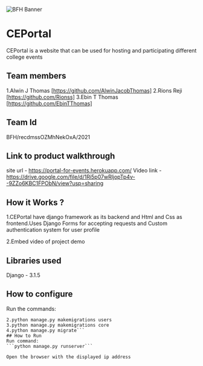 ![BFH Banner](https://trello-attachments.s3.amazonaws.com/542e9c6316504d5797afbfb9/542e9c6316504d5797afbfc1/39dee8d993841943b5723510ce663233/Frame_19.png)
# CEPortal
CEPortal is a website that can be used for hosting and participating different college events
## Team members
1.Alwin J Thomas [https://github.com/AlwinJacobThomas]
2.Rions Reji
[https://github.com/Rionss]
3.Ebin T Thomas [https://github.com/EbinTThomas]
## Team Id
BFH/recdmssOZMhNekOxA/2021
## Link to product walkthrough
site url - https://portal-for-events.herokuapp.com/ 
Video link - https://drive.google.com/file/d/1Ri5p07wRljopTp4v--9ZZo6KBC1FPObN/view?usp=sharing
## How it Works ?
1.CEPortal have django framework as its backend and Html and Css as frontend.Uses Django Forms for accepting requests and Custom authentication system for user profile

2.Embed video of project demo
## Libraries used
Django - 3.1.5
## How to configure
Run the commands: 
  ```1.pip install -r requirements.txt 
  2.python manage.py makemigrations users 
  3.python manage.py makemigrations core 
  4.python manage.py migrate```
## How to Run
Run command:
  ```python manage.py runserver```

Open the browser with the displayed ip address
